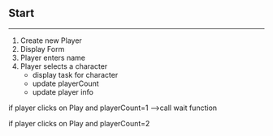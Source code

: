 ## Start

---

1. Create new Player
2. Display Form
3. Player enters name
4. Player selects a character
   - display task for character
   - update playerCount
   - update player info

if player clicks on Play and playerCount=1 -->call wait function

if player clicks on Play and playerCount=2
